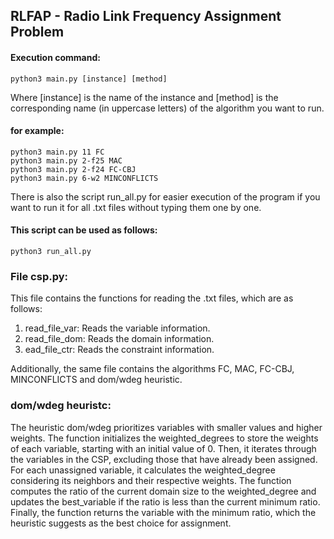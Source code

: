 ## RLFAP - Radio Link Frequency Assignment Problem

#### Execution command: 
```
python3 main.py [instance] [method]
```

Where [instance] is the name of the instance and [method] is the corresponding name (in uppercase letters) of the algorithm you want to run.

#### for example:
```
python3 main.py 11 FC
python3 main.py 2-f25 MAC
python3 main.py 2-f24 FC-CBJ
python3 main.py 6-w2 MINCONFLICTS
```
There is also the script run_all.py for easier execution of the program if you want to run it for all .txt files without typing them one by one. 
#### This script can be used as follows:
```
python3 run_all.py
```
### File csp.py:

This file contains the functions for reading the .txt files, which are as follows:

1. read_file_var: Reads the variable information.
2. read_file_dom: Reads the domain information.
3. ead_file_ctr: Reads the constraint information.

Additionally, the same file contains the algorithms FC, MAC, FC-CBJ, MINCONFLICTS and dom/wdeg heuristic.

### dom/wdeg heuristc:

The heuristic dom/wdeg prioritizes variables with smaller values and higher weights. The function initializes the weighted_degrees to store the weights of each variable, starting with an initial value of 0. Then, it iterates through the variables in the CSP, excluding those that have already been assigned. For each unassigned variable, it calculates the weighted_degree considering its neighbors and their respective weights. The function computes the ratio of the current domain size to the weighted_degree and updates the best_variable if the ratio is less than the current minimum ratio. Finally, the function returns the variable with the minimum ratio, which the heuristic suggests as the best choice for assignment.

